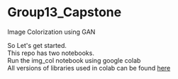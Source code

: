 # Group13_Capstone
Image Colorization using GAN
<br />

So Let's get started.
<br />
This repo has two notebooks.
<br />
Run the img_col notebook using google colab
<br />
All versions of libraries used in colab can be found [here](https://github.com/BitsOfPaper/Group13_Capstone/blob/main/requirements)

